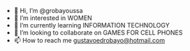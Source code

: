 - 👋 Hi, I’m @grobayoussa
- 👀 I’m interested in WOMEN
- 🌱 I’m currently learning INFORMATION TECHNOLOGY
- 💞️ I’m looking to collaborate on GAMES FOR CELL PHONES
- 📫 How to reach me gustavoedrobayo@hotmail.com

<!---
grobayoussa/grobayoussa is a ✨ special ✨ repository because its `README.md` (this file) appears on your GitHub profile.
You can click the Preview link to take a look at your changes.
--->
